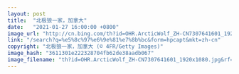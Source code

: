 ```yaml
---
layout: post
title:  "北极狼一家，加拿大"
date:   "2021-01-27 16:00:00 +0800"
image_url: "http://cn.bing.com/th?id=OHR.ArcticWolf_ZH-CN7307641601_1920x1080.jpg&rf=LaDigue_1920x1080.jpg&pid=hp"
link: "/search?q=%e5%8c%97%e6%9e%81%e7%8b%bc&form=hpcapt&mkt=zh-cn"
copyright: "北极狼一家，加拿大 (© 4FR/Getty Images)"
image_hash: "3611301e222328704fb62de38aadb067"
image_filename: "th?id=OHR.ArcticWolf_ZH-CN7307641601_1920x1080.jpg&rf=LaDigue_1920x1080.jpg&pid=hp"
---
```

